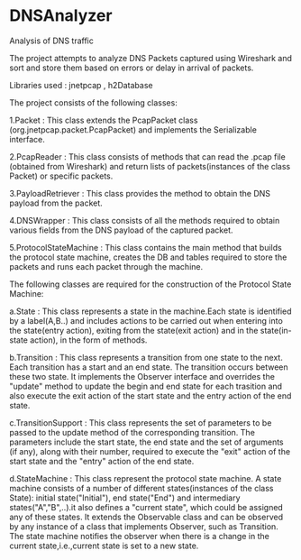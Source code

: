 # DNSAnalyzer
Analysis of DNS traffic

The project attempts to analyze DNS Packets captured using Wireshark and sort and store them based on errors or delay in arrival of packets.

Libraries used : jnetpcap , h2Database

The project consists of the following classes:

1.Packet : This class extends the PcapPacket class (org.jnetpcap.packet.PcapPacket) and implements the Serializable interface.

2.PcapReader : This class consists of methods that can read the .pcap file (obtained from Wireshark) and return lists of packets(instances of the class Packet) or specific packets.

3.PayloadRetriever : This class provides the method to obtain the DNS payload from the packet.

4.DNSWrapper : This class consists of all the methods required to obtain various fields from the DNS payload of the captured packet.

5.ProtocolStateMachine : This class contains the main method that builds the protocol state machine, creates the DB and tables required to store the packets and runs each packet through the machine.

The following classes are required for the construction of the Protocol State Machine:

a.State : This class represents a state in the machine.Each state is identified by a label(A,B..) and includes actions to be carried out when entering into the state(entry action), exiting from the state(exit action) and in the state(in-state action), in the form of methods.

b.Transition : This class represents a transition from one state to the next. Each transition has a start and an end state. The transition occurs between these two state. It implements the Observer interface and overrides the "update" method to update the begin and end state for each trasition and also execute the exit action of the start state and the entry action of the end state. 

c.TransitionSupport : This class represents the set of parameters to be passed to the update method of the corresponding transition. The parameters include the start state, the end state and the set of arguments (if any), along with their number, required to execute the "exit" action of the start state and the "entry" action of the end state. 

d.StateMachine : This class represent the protocol state machine. A state machine consists of a number of different states(instances of the class State): initial state("Initial"), end state("End") and intermediary states("A","B",..).it also defines a "current state", which could be assigned any of these states. It extends the Observable class and can be observed by any instance of a class that implements Observer, such as Transition. The state machine notifies the observer when there is a change in the current state,i.e.,current state is set to a new state.


